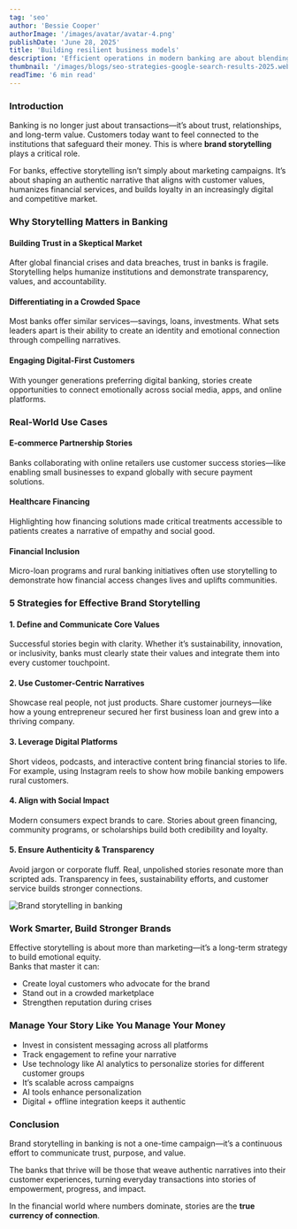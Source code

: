 ```yaml
---
tag: 'seo'
author: 'Bessie Cooper'
authorImage: '/images/avatar/avatar-4.png'
publishDate: 'June 28, 2025'
title: 'Building resilient business models'
description: 'Efficient operations in modern banking are about blending digital innovation with customer-centric strategies. By streamlining workflows, adopting automation, and enhancing service delivery, banks can maximize efficiency while delivering exceptional customer value.'
thumbnail: '/images/blogs/seo-strategies-google-search-results-2025.webp'
readTime: '6 min read'
---
```


### Introduction

Banking is no longer just about transactions—it’s about trust, relationships, and long-term value. Customers today want to feel connected to the institutions that safeguard their money. This is where **brand storytelling** plays a critical role.

For banks, effective storytelling isn’t simply about marketing campaigns. It’s about shaping an authentic narrative that aligns with customer values, humanizes financial services, and builds loyalty in an increasingly digital and competitive market.

### Why Storytelling Matters in Banking

#### Building Trust in a Skeptical Market

After global financial crises and data breaches, trust in banks is fragile. Storytelling helps humanize institutions and demonstrate transparency, values, and accountability.

#### Differentiating in a Crowded Space

Most banks offer similar services—savings, loans, investments. What sets leaders apart is their ability to create an identity and emotional connection through compelling narratives.

#### Engaging Digital-First Customers

With younger generations preferring digital banking, stories create opportunities to connect emotionally across social media, apps, and online platforms.

### Real-World Use Cases

#### E-commerce Partnership Stories

Banks collaborating with online retailers use customer success stories—like enabling small businesses to expand globally with secure payment solutions.

#### Healthcare Financing

Highlighting how financing solutions made critical treatments accessible to patients creates a narrative of empathy and social good.

#### Financial Inclusion

Micro-loan programs and rural banking initiatives often use storytelling to demonstrate how financial access changes lives and uplifts communities.

### 5 Strategies for Effective Brand Storytelling

#### 1. Define and Communicate Core Values

Successful stories begin with clarity. Whether it’s sustainability, innovation, or inclusivity, banks must clearly state their values and integrate them into every customer touchpoint.

#### 2. Use Customer-Centric Narratives

Showcase real people, not just products. Share customer journeys—like how a young entrepreneur secured her first business loan and grew into a thriving company.

#### 3. Leverage Digital Platforms

Short videos, podcasts, and interactive content bring financial stories to life. For example, using Instagram reels to show how mobile banking empowers rural customers.

#### 4. Align with Social Impact

Modern consumers expect brands to care. Stories about green financing, community programs, or scholarships build both credibility and loyalty.

#### 5. Ensure Authenticity & Transparency

Avoid jargon or corporate fluff. Real, unpolished stories resonate more than scripted ads. Transparency in fees, sustainability efforts, and customer service builds stronger connections.

![Brand storytelling in banking](/images/blogs/blog-37.png)

### Work Smarter, Build Stronger Brands

Effective storytelling is about more than marketing—it’s a long-term strategy to build emotional equity.  
Banks that master it can:

- Create loyal customers who advocate for the brand
- Stand out in a crowded marketplace
- Strengthen reputation during crises

### Manage Your Story Like You Manage Your Money

- Invest in consistent messaging across all platforms
- Track engagement to refine your narrative
- Use technology like AI analytics to personalize stories for different customer groups
- It’s scalable across campaigns
- AI tools enhance personalization
- Digital + offline integration keeps it authentic

### Conclusion

Brand storytelling in banking is not a one-time campaign—it’s a continuous effort to communicate trust, purpose, and value.

The banks that thrive will be those that weave authentic narratives into their customer experiences, turning everyday transactions into stories of empowerment, progress, and impact.

In the financial world where numbers dominate, stories are the **true currency of connection**.












